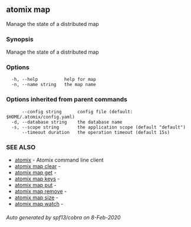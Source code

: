 ## atomix map

Manage the state of a distributed map

### Synopsis

Manage the state of a distributed map

### Options

```
  -h, --help          help for map
  -n, --name string   the map name
```

### Options inherited from parent commands

```
      --config string      config file (default: $HOME/.atomix/config.yaml)
  -d, --database string    the database name
  -s, --scope string       the application scope (default "default")
      --timeout duration   the operation timeout (default 15s)
```

### SEE ALSO

* [atomix](atomix.md)	 - Atomix command line client
* [atomix map clear](atomix_map_clear.md)	 - 
* [atomix map get](atomix_map_get.md)	 - 
* [atomix map keys](atomix_map_keys.md)	 - 
* [atomix map put](atomix_map_put.md)	 - 
* [atomix map remove](atomix_map_remove.md)	 - 
* [atomix map size](atomix_map_size.md)	 - 
* [atomix map watch](atomix_map_watch.md)	 - 

###### Auto generated by spf13/cobra on 8-Feb-2020
